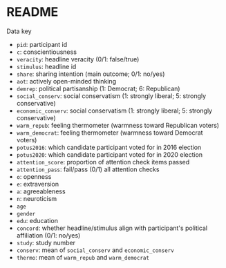 # README

Data key

- `pid`: participant id
- `c`: conscientiousness
- `veracity`: headline veracity (0/1: false/true)
- `stimulus`: headline id
- `share`: sharing intention (main outcome; 0/1: no/yes)
- `aot`: actively open-minded thinking
- `demrep`: political partisanship (1: Democrat; 6: Republican)
- `social_conserv`: social conservatism (1: strongly liberal; 5: strongly conservative)
- `economic_conserv`: social conservatism (1: strongly liberal; 5: strongly conservative)
- `warm_repub`: feeling thermometer (warmness toward Republican voters)
- `warm_democrat`: feeling thermometer (warmness toward Democrat voters)
- `potus2016`: which candidate participant voted for in 2016 election
- `potus2020`: which candidate participant voted for in 2020 election
- `attention_score`: proportion of attention check items passed
- `attention_pass`: fail/pass (0/1) all attention checks
- `o`: openness
- `e`: extraversion
- `a`: agreeableness
- `n`: neuroticism
- `age`
- `gender`
- `edu`: education
- `concord`: whether headline/stimulus align with participant's political affiliation (0/1: no/yes)
- `study`: study number
- `conserv`: mean of `social_conserv` and `economic_conserv`
- `thermo`: mean of `warm_repub` and `warm_democrat`